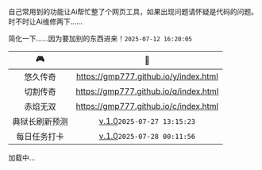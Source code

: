 <!-- 载入 footer 样式 -->
<link rel="stylesheet" href="/footer.css" />
<!-- 载入 footer 样式 -->

自己常用到的功能让Ai帮忙整了个网页工具，如果出现问题请怀疑是代码的问题。时不时让Ai维修两下……

简化一下……因为要加别的东西进来！`2025-07-12 16:20:05`

|🎮|🔗|
|:---:|:---:|
|悠久传奇|<https://gmp777.github.io/y/index.html>|
|切割传奇|<https://gmp777.github.io/q/index.html>|
|赤焰无双|<https://gmp777.github.io/c/index.html>|
|典狱长刷新预测|[v.1.0](/boss.html)`2025-07-27 13:15:23`|
|每日任务打卡|[v.1.0](/y/todo.html)`2025-07-28 00:11:56`|

  <!-- Footer -->
  <div class="footer-wrapper">
    <footer id="footer-container">加载中...</footer>
  </div>
  <script src="/load-footer.js"></script>
<!-- footer -->
